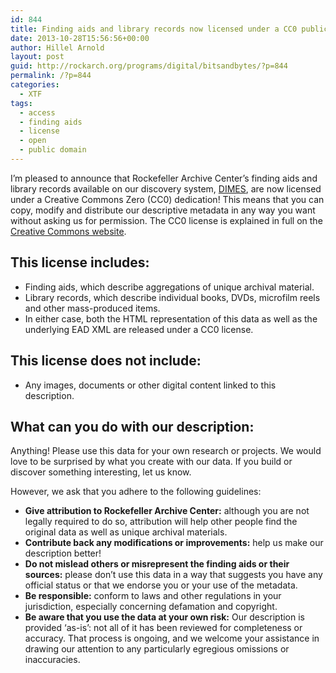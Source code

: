```yaml
---
id: 844
title: Finding aids and library records now licensed under a CC0 public domain dedication
date: 2013-10-28T15:56:56+00:00
author: Hillel Arnold
layout: post
guid: http://rockarch.org/programs/digital/bitsandbytes/?p=844
permalink: /?p=844
categories:
  - XTF
tags:
  - access
  - finding aids
  - license
  - open
  - public domain
---
```

I’m pleased to announce that Rockefeller Archive Center’s finding aids and library records available on our discovery system, [DIMES](http://dimes.rockarch.org), are now licensed under a Creative Commons Zero (CC0) dedication! This means that you can copy, modify and distribute our descriptive metadata in any way you want without asking us for permission. The CC0 license is explained in full on the [Creative Commons website](http://creativecommons.org/publicdomain/zero/1.0/).<!--more-->

## This license includes:

  * Finding aids, which describe aggregations of unique archival material.
  * Library records, which describe individual books, DVDs, microfilm reels and other mass-produced items.
  * In either case, both the HTML representation of this data as well as the underlying EAD XML are released under a CC0 license.

## This license does not include:

  * Any images, documents or other digital content linked to this description.

## What can you do with our description:

Anything! Please use this data for your own research or projects. We would love to be surprised by what you create with our data. If you build or discover something interesting, let us know.

However, we ask that you adhere to the following guidelines:

  * **Give attribution to Rockefeller Archive Center:** although you are not legally required to do so, attribution will help other people find the original data as well as unique archival materials.
  * **Contribute back any modifications or improvements:** help us make our description better!
  * **Do not mislead others or misrepresent the finding aids or their sources:** please don’t use this data in a way that suggests you have any official status or that we endorse you or your use of the metadata.
  * **Be responsible:** conform to laws and other regulations in your jurisdiction, especially concerning defamation and copyright.
  * **Be aware that you use the data at your own risk:** Our description is provided &#8216;as-is&#8217;: not all of it has been reviewed for completeness or accuracy. That process is ongoing, and we welcome your assistance in drawing our attention to any particularly egregious omissions or inaccuracies.